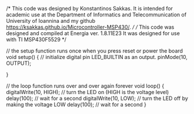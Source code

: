 /*
This code was designed by Konstantinos Sakkas.
It is intended for academic use at the Department of Informatics and Telecommunication
of University of Ioannina and my github https://ksakkas.github.io/Microcontroller-MSP430/.
*/
/*
This code was designed and compiled at Energia ver. 1.8.11E23
It was designed for use with TI MSP430F5529
*/

// the setup function runs once when you press reset or power the board
void setup() {
  // initialize digital pin LED_BUILTIN as an output.
pinMode(10, OUTPUT);

}

// the loop function runs over and over again forever
void loop() {
  digitalWrite(10, HIGH);   // turn the LED on (HIGH is the voltage level)
  delay(100);                       // wait for a second
  digitalWrite(10, LOW);    // turn the LED off by making the voltage LOW
  delay(100);                       // wait for a second
}